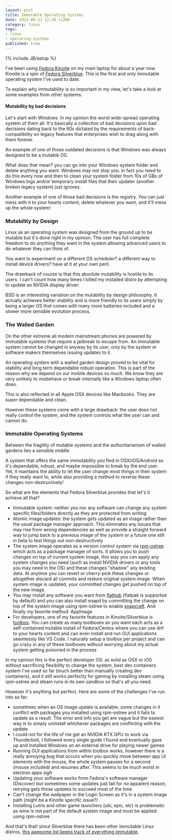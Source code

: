 ```yaml
---
layout: post
title: Immutable Operating Systems
date: 2022-09-21 12:20 +1200
category: linux
tags:
- linux
- operating-systems
published: true
---
```

{% include JB/setup %}

I've been using [Fedora Kinoite](https://kinoite.fedoraproject.org) on my main laptop for about a year now. Kinoite is a spin of [Fedora Silverblue](https://silverblue.fedoraproject.org). This is the first and only immutable operating system I've used to date.

To explain why immutability is so important in my view, let's take a look at some examples from other systems.

#### Mutability by bad decisions

Let's start with Windows. In my opinion the worst wide-spread operating system of them all. It's basically a collection of bad decisions upon bad decisions dating back to the 90s dictated by the requirements of back-compatibility on legacy features that enterprises wish to drag along with them forever.

An example of one of those outdated decisions is that Windows was always designed to be a mutable OS.

What does that mean? you can go into your Windows system folder and delete anything you want. Windows may not stop you. In fact you need to do this every now and then to clean your system folder from 10s of GBs of Windows logs and/or temporary install files that their updater (another broken legacy system) just ignores.

Another example of one of those bad decisions is the registry. You can just mess with it to your hearts content, delete whatever you want, and it'll mess up the whole system!

### Mutability by Design

Linux as an operating system was designed from the ground up to be mutable but it's done right in my opinion. The user has full complete freedom to do anything they want in the system allowing advanced users to do whatever they can think of.

You want to experiment on a different OS scheduler? a different way to install device drivers? have at it at your own peril.

The drawback of course is that this absolute mutability is hostile to its users. I can't count how many times I killed my installed distro by attempting to update an NVIDIA display driver.

BSD is an interesting variation on the mutability by design philosophy. It actually achieves better stability and is more friendly to its users simply by being a larger OS that comes with many more batteries included and a slower more sensible evolution process.

### The Walled Garden

On the other extreme all modern mainstream phones are powered by immutable systems that require a jailbreak to escape from. An immutable system cannot be changed in anyway by its user, only by the system or software makers themselves issuing updates to it.

An operating system with a walled garden design proved to be vital for stability and long term dependable robust operation. This is part of the reason why we depend on our mobile devices so much. We know they are very unlikely to misbehave or break internally like a Windows laptop often does.

This is also reflected in all Apple OSX devices like Macbooks. They are super dependable and clean.

However these systems come with a large drawback: the user does not really control the system, and the system controls what the user can and cannot do.


### Immutable Operating Systems

Between the fragility of mutable systems and the authoritarianism of walled gardens lies a sensible middle.

A system that offers the same immutability you find in OSX/iOS/Android so it's dependable, robust, and maybe impossible to break by the end user. Yet, it maintains the ability to let the user change most things in their system if they really want to, while also providing a method to reverse these changes non-destructively!

So what are the elements that Fedora Silverblue provides that let's it achieve all that?

* Immutable system: neither you nor any software can change any system specific files/folders directly as they are protected from writing
* Atomic image updates: the system gets updated as an image rather than the usual package manager approach. This eliminates any issues that may rise from wrong dependencies as well as provide a straight forward way to jump back to a previous image of the system or a future one still in beta to test things out non-destructively
* The system image operates as a version control system via [rpm-ostree](https://coreos.github.io/rpm-ostree/) which acts as a package manager of sorts. It allows you to push changes on top of current system image, this way you can apply any system changes you need (such as install NVIDIA drivers or any tools you may need in the OS) and these changes "shadow" any existing data. At anytime you can revert or cherry-pick these changes or altogether discard all commits and restore original system image. When system image is updated, your committed changes get pushed on top of the new image.
* You may install any software you want from [flathub](https://flathub.org/home) (flatpak is supported by default) and you can also install snapd by committing the change on top of the system image using rpm-ostree to enable [snapcraft](https://snapcraft.io). And finally my favorite method: AppImage
* For developers, one of my favorite features in Kinoite/Silverblue is [toolbox](https://docs.fedoraproject.org/en-US/fedora-silverblue/toolbox/). You can create as many toolboxes as you want each acts as a self-contained mutable install of Fedora/Centos where you can use dnf to your hearts content and can even install and run GUI applications seemlessly like VS Code. I naturally setup a toolbox per project and can go crazy in any of these toolboxes without worrying about my actual system getting poisoned in the process


In my opinion this is the perfect developer OS: as solid as OSX or iOS without sacrificing flexibility to change the system, best dev containers system I've used so far (much better than manually creating dev containers), and it still works perfectly for gaming by installing steam using rpm-ostree and steam runs in its own sandbox so that's all you need.

However it's anything but perfect. Here are some of the challenges I've run into so far:

* sometimes when an OS image update is available, some changes in it conflict with packages you installed using rpm-ostree and it fails to update as a result. The error and info you get are vague but the easiest way is to simply uninstall whichever packages are conflicting with the update
* I could not for the life of me get an NVIDIA RTX GPU to work via Thunderbolt, I followed every single guide I found and eventually gave up and installed Windows on an external drive for playing newer games
* Running GUI applications from within toolbox works, however there is a really annoying bug that occurs when you quickly move between app UI elements with the mouse, the whole system pauses for a second (mouse included) and resumes after. This seems to be much worst in electron apps *sigh*
* Updating your software works from Fedora's software manager (Discover) but sometimes some updates just fail for no apparent reason, retrying gets those updates to succeed most of the time
* Can't change the wallpaper in the Login Screen as it's in a system image path (might be a Kinoite specific issue?)
* Installing Lutris and other game launchers (ubi, epic, etc) is problematic as wine is not part of the default system image and must be applied using rpm-ostree

And that's that! since Silverblue there has been other immutable Linux distros, [this awesome list keeps track of everything immutable](https://github.com/castrojo/awesome-immutable).
